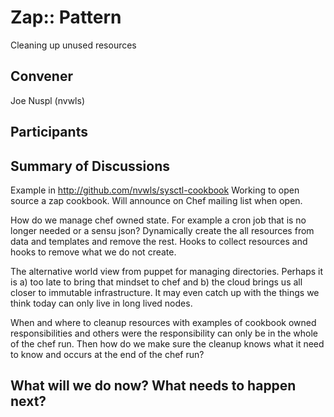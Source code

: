 Zap:: Pattern
=============
Cleaning up unused resources

## Convener
Joe Nuspl (nvwls)

## Participants

## Summary of Discussions
Example in http://github.com/nvwls/sysctl-cookbook
Working to open source a zap cookbook. Will announce on Chef mailing list when open.

How do we manage chef owned state. For example a cron job that is no longer needed or a sensu json? 
Dynamically create the all resources from data and templates and remove the rest.
Hooks to collect resources and hooks to remove what we do not create.

The alternative world view from puppet for managing directories. Perhaps it is a) too late to bring that mindset to chef and b) the cloud brings us all closer to immutable infrastructure. It may even catch up with the things we think today can only live in long lived nodes.

When and where to cleanup resources with examples of cookbook owned responsibilities and others were the responsibility can only be in the whole of the chef run. Then how do we make sure the cleanup knows what it need to know and occurs at the end of the chef run?

## What will we do now?  What needs to happen next?


